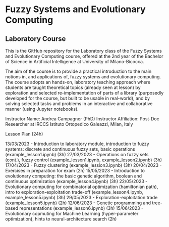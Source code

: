 # Fuzzy Systems and Evolutionary Computing
## Laboratory Course

This is the GitHub repository for the Laboratory class of the Fuzzy Systems and Evolutionary Computing course, offered
at the 2nd year of the Bachelor of Science in Artificial Intelligence at University of Milano-Bicocca.

The aim of the course is to provide a practical introduction to the main notions in, and applications of, fuzzy systems and evolutionary computing.
The course adopts an hands-on, laboratory teaching approach where students are taught theoretical topics (already seen at lesson) by 
exploration and selected re-implementation of parts of a library (purposedly developed for the course, but built to be usable in real-world), and by
solving selected tasks and problems in an interactive and collaborative manner (using Jupyter notebooks).

Instructor Name: Andrea Campagner (PhD)
Instructor Affiliation: Post-Doc Researcher at IRCCS Istituto Ortopedico Galeazzi, Milan, Italy

Lesson Plan (24h)

13/03/2023 - Introduction to laboratory module, introduction to fuzzy systems: discrete and continuous fuzzy sets, basic operations (example_lesson1.ipynb) (3h)
27/03/2023 - Operations on fuzzy sets (cont.), fuzzy control (example_lesson1.ipynb, example_lesson2.ipynb) (3h)
17/04/2023 - Fuzzy clustering (example_lession3.ipynb) (3h)
20/04/2023 - Exercises in preparation for exam (2h)
15/05/2023 - Introduction to evolutionary computing: the basic genetic algorithm, boolean and continuous optimization (example_lesson4.ipynb) (3h)
22/05/2023 - Evolutionary computing for combinatorial optimization (hamiltonian path), intro to exploration-exploitation trade-off (example_lesson4.ipynb, example_lesson5.ipynb) (3h)
29/05/2023 - Exploration-exploitation trade (example_lesson5.ipynb) (2h)
12/06/2023 - Genetic programming and tree-based representations (example_lesson6.ipynb) (3h)
15/06/2023 - Evolutionary copmuting for Machine Learning (hyper-parameter optimization), hints to neural-architecture search (2h)
